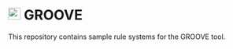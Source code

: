 # <img src="https://github.com/nl-utwente-groove/code/blob/master/G.gif" width="25"> GROOVE

This repository contains sample rule systems for the GROOVE tool.
